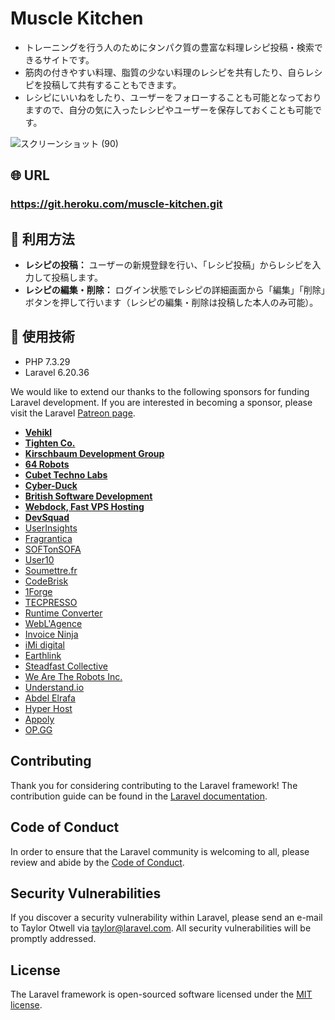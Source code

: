 # Muscle Kitchen

- トレーニングを行う人のためにタンパク質の豊富な料理レシピ投稿・検索できるサイトです。
- 筋肉の付きやすい料理、脂質の少ない料理のレシピを共有したり、自らレシピを投稿して共有することもできます。
- レシピにいいねをしたり、ユーザーをフォローすることも可能となっておりますので、自分の気に入ったレシピやユーザーを保存しておくことも可能です。

![スクリーンショット (90)](https://user-images.githubusercontent.com/85289554/138271513-5e97394c-d71e-4fc6-bda6-fc6897b5e478.png)



## :globe_with_meridians: URL

### **https://git.heroku.com/muscle-kitchen.git**



## :speech_balloon: 利用方法

- **レシピの投稿：** ユーザーの新規登録を行い、「レシピ投稿」からレシピを入力して投稿します。
- **レシピの編集・削除：** ログイン状態でレシピの詳細画面から「編集」「削除」ボタンを押して行います（レシピの編集・削除は投稿した本人のみ可能）。



## :notebook: 使用技術

- PHP 7.3.29
- Laravel 6.20.36

We would like to extend our thanks to the following sponsors for funding Laravel development. If you are interested in becoming a sponsor, please visit the Laravel [Patreon page](https://patreon.com/taylorotwell).

- **[Vehikl](https://vehikl.com/)**
- **[Tighten Co.](https://tighten.co)**
- **[Kirschbaum Development Group](https://kirschbaumdevelopment.com)**
- **[64 Robots](https://64robots.com)**
- **[Cubet Techno Labs](https://cubettech.com)**
- **[Cyber-Duck](https://cyber-duck.co.uk)**
- **[British Software Development](https://www.britishsoftware.co)**
- **[Webdock, Fast VPS Hosting](https://www.webdock.io/en)**
- **[DevSquad](https://devsquad.com)**
- [UserInsights](https://userinsights.com)
- [Fragrantica](https://www.fragrantica.com)
- [SOFTonSOFA](https://softonsofa.com/)
- [User10](https://user10.com)
- [Soumettre.fr](https://soumettre.fr/)
- [CodeBrisk](https://codebrisk.com)
- [1Forge](https://1forge.com)
- [TECPRESSO](https://tecpresso.co.jp/)
- [Runtime Converter](http://runtimeconverter.com/)
- [WebL'Agence](https://weblagence.com/)
- [Invoice Ninja](https://www.invoiceninja.com)
- [iMi digital](https://www.imi-digital.de/)
- [Earthlink](https://www.earthlink.ro/)
- [Steadfast Collective](https://steadfastcollective.com/)
- [We Are The Robots Inc.](https://watr.mx/)
- [Understand.io](https://www.understand.io/)
- [Abdel Elrafa](https://abdelelrafa.com)
- [Hyper Host](https://hyper.host)
- [Appoly](https://www.appoly.co.uk)
- [OP.GG](https://op.gg)

## Contributing

Thank you for considering contributing to the Laravel framework! The contribution guide can be found in the [Laravel documentation](https://laravel.com/docs/contributions).

## Code of Conduct

In order to ensure that the Laravel community is welcoming to all, please review and abide by the [Code of Conduct](https://laravel.com/docs/contributions#code-of-conduct).

## Security Vulnerabilities

If you discover a security vulnerability within Laravel, please send an e-mail to Taylor Otwell via [taylor@laravel.com](mailto:taylor@laravel.com). All security vulnerabilities will be promptly addressed.

## License

The Laravel framework is open-sourced software licensed under the [MIT license](https://opensource.org/licenses/MIT).
